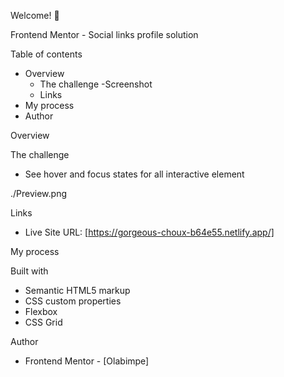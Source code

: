 
Welcome! 👋

Frontend Mentor - Social links profile solution

Table of contents

- Overview
  - The challenge
    -Screenshot
  - Links
- My process
- Author


Overview

The challenge

- See hover and focus states for all interactive element



./Preview.png



Links

- Live Site URL: [https://gorgeous-choux-b64e55.netlify.app/]

My process

Built with

- Semantic HTML5 markup
- CSS custom properties
- Flexbox
- CSS Grid


Author

- Frontend Mentor - [Olabimpe]
